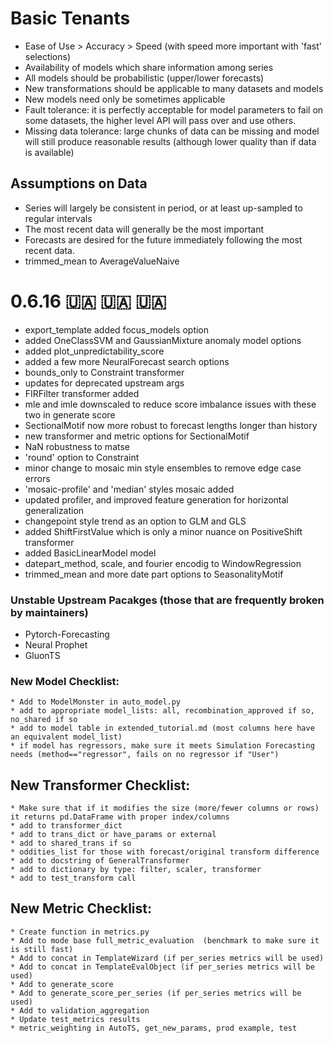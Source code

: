 # Basic Tenants
* Ease of Use > Accuracy > Speed (with speed more important with 'fast' selections)
* Availability of models which share information among series
* All models should be probabilistic (upper/lower forecasts)
* New transformations should be applicable to many datasets and models
* New models need only be sometimes applicable
* Fault tolerance: it is perfectly acceptable for model parameters to fail on some datasets, the higher level API will pass over and use others.
* Missing data tolerance: large chunks of data can be missing and model will still produce reasonable results (although lower quality than if data is available)

## Assumptions on Data
* Series will largely be consistent in period, or at least up-sampled to regular intervals
* The most recent data will generally be the most important
* Forecasts are desired for the future immediately following the most recent data.
* trimmed_mean to AverageValueNaive

# 0.6.16 🇺🇦 🇺🇦 🇺🇦
* export_template added focus_models option
* added OneClassSVM and GaussianMixture anomaly model options
* added plot_unpredictability_score
* added a few more NeuralForecast search options
* bounds_only to Constraint transformer
* updates for deprecated upstream args
* FIRFilter transformer added
* mle and imle downscaled to reduce score imbalance issues with these two in generate score
* SectionalMotif now more robust to forecast lengths longer than history
* new transformer and metric options for SectionalMotif
* NaN robustness to matse
* 'round' option to Constraint
* minor change to mosaic min style ensembles to remove edge case errors
* 'mosaic-profile' and 'median' styles mosaic added
* updated profiler, and improved feature generation for horizontal generalization
* changepoint style trend as an option to GLM and GLS
* added ShiftFirstValue which is only a minor nuance on PositiveShift transformer
* added BasicLinearModel model
* datepart_method, scale, and fourier encodig to WindowRegression
* trimmed_mean and more date part options to SeasonalityMotif

### Unstable Upstream Pacakges (those that are frequently broken by maintainers)
* Pytorch-Forecasting
* Neural Prophet
* GluonTS

### New Model Checklist:
	* Add to ModelMonster in auto_model.py
	* add to appropriate model_lists: all, recombination_approved if so, no_shared if so
	* add to model table in extended_tutorial.md (most columns here have an equivalent model_list)
	* if model has regressors, make sure it meets Simulation Forecasting needs (method=="regressor", fails on no regressor if "User")

## New Transformer Checklist:
	* Make sure that if it modifies the size (more/fewer columns or rows) it returns pd.DataFrame with proper index/columns
	* add to transformer_dict
	* add to trans_dict or have_params or external
	* add to shared_trans if so
	* oddities_list for those with forecast/original transform difference
	* add to docstring of GeneralTransformer
	* add to dictionary by type: filter, scaler, transformer
	* add to test_transform call

## New Metric Checklist:
	* Create function in metrics.py
	* Add to mode base full_metric_evaluation  (benchmark to make sure it is still fast)
	* Add to concat in TemplateWizard (if per_series metrics will be used)
	* Add to concat in TemplateEvalObject (if per_series metrics will be used)
	* Add to generate_score
	* Add to generate_score_per_series (if per_series metrics will be used)
	* Add to validation_aggregation
	* Update test_metrics results
	* metric_weighting in AutoTS, get_new_params, prod example, test
